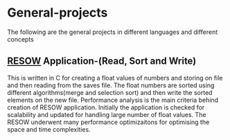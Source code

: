 # General-projects
The following are the general projects in different languages and different concepts

## [RESOW](https://github.com/Chost97/General-projects/blob/master/RESOW/resow_v1.c) Application-(Read, Sort and Write) 
This is written in C for creating a float values of numbers and storing on file and then reading from the saves file. The float numbers are sorted using different algorithms(merge and selection sort) and then write the sorted elements on the new file. Performance analysis is the main criteria behind creation of RESOW application. Initially the application is checked for scalability and updated for handling large number of float values. The RESOW underwent many  performance optimizaitons for optimising the space and time complexities.
